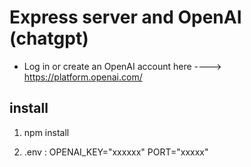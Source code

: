 # Express server and OpenAI (chatgpt)

- Log in or create an OpenAI account here ----> https://platform.openai.com/

## install

1. npm install

2. .env :
OPENAI_KEY="xxxxxx"
PORT="xxxxx"